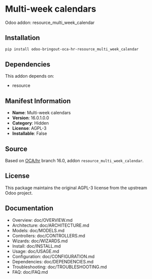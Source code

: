 # Multi-week calendars

Odoo addon: resource_multi_week_calendar

## Installation

```bash
pip install odoo-bringout-oca-hr-resource_multi_week_calendar
```

## Dependencies

This addon depends on:
- resource

## Manifest Information

- **Name**: Multi-week calendars
- **Version**: 16.0.1.0.0
- **Category**: Hidden
- **License**: AGPL-3
- **Installable**: False

## Source

Based on [OCA/hr](https://github.com/OCA/hr) branch 16.0, addon `resource_multi_week_calendar`.

## License

This package maintains the original AGPL-3 license from the upstream Odoo project.

## Documentation

- Overview: doc/OVERVIEW.md
- Architecture: doc/ARCHITECTURE.md
- Models: doc/MODELS.md
- Controllers: doc/CONTROLLERS.md
- Wizards: doc/WIZARDS.md
- Install: doc/INSTALL.md
- Usage: doc/USAGE.md
- Configuration: doc/CONFIGURATION.md
- Dependencies: doc/DEPENDENCIES.md
- Troubleshooting: doc/TROUBLESHOOTING.md
- FAQ: doc/FAQ.md
